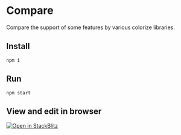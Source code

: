 # Compare

Compare the support of some features by various colorize libraries.

## Install

```
npm i
```

## Run

```
npm start
```

## View and edit in browser

[![Open in StackBlitz](https://developer.stackblitz.com/img/open_in_stackblitz.svg)](https://stackblitz.com/edit/compare-colorize-libraries?file=index.js)
